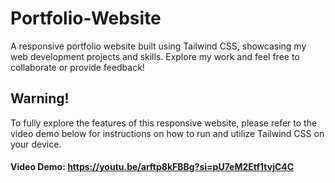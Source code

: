 # Portfolio-Website
A responsive portfolio website built using Tailwind CSS, showcasing my web development projects and skills. Explore my work and feel free to collaborate or provide feedback!

## Warning!
To fully explore the features of this responsive website, please refer to the video demo below for instructions on how to run and utilize Tailwind CSS on your device.

#### Video Demo: https://youtu.be/arftp8kFBBg?si=pU7eM2Etf1tvjC4C
